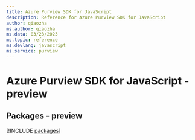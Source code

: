 ```yaml
---
title: Azure Purview SDK for JavaScript
description: Reference for Azure Purview SDK for JavaScript
author: qiaozha
ms.author: qiaozha
ms.data: 03/23/2023
ms.topic: reference
ms.devlang: javascript
ms.service: purview
---
```

# Azure Purview SDK for JavaScript - preview
## Packages - preview
[!INCLUDE [packages](purview-index.md)]